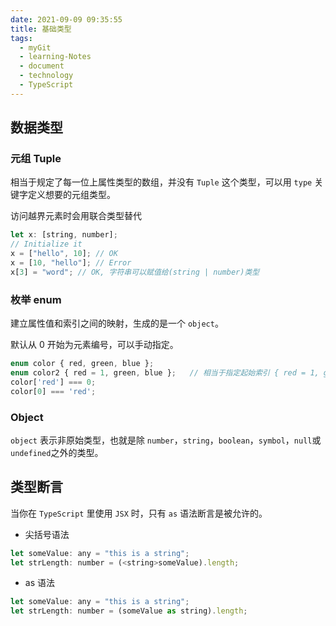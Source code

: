 ```yaml
---
date: 2021-09-09 09:35:55
title: 基础类型
tags:
  - myGit
  - learning-Notes
  - document
  - technology
  - TypeScript
---
```


## 数据类型

### 元组 Tuple

相当于规定了每一位上属性类型的数组，并没有 `Tuple` 这个类型，可以用 `type` 关键字定义想要的元组类型。

访问越界元素时会用联合类型替代

```js
let x: [string, number];
// Initialize it
x = ["hello", 10]; // OK
x = [10, "hello"]; // Error
x[3] = "word"; // OK, 字符串可以赋值给(string | number)类型
```

### 枚举 enum

建立属性值和索引之间的映射，生成的是一个 `object`。

默认从 0 开始为元素编号，可以手动指定。

```js
enum color { red, green, blue };
enum color2 { red = 1, green, blue };   // 相当于指定起始索引 { red = 1, green = 2, blue = 3 }
color['red'] === 0;
color[0] === 'red';
```

### Object

`object` 表示非原始类型，也就是除 `number`，`string`，`boolean`，`symbol`，`null`或`undefined`之外的类型。

## 类型断言

当你在 `TypeScript` 里使用 `JSX` 时，只有 `as` 语法断言是被允许的。

- 尖括号语法

```js
let someValue: any = "this is a string";
let strLength: number = (<string>someValue).length;
```

- as 语法

```js
let someValue: any = "this is a string";
let strLength: number = (someValue as string).length;
```
